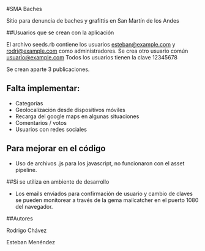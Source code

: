#SMA Baches 

Sitio para denuncia de baches y grafittis en San Martín de los Andes

##Usuarios que se crean con la aplicación

El archivo seeds.rb contiene los usuarios esteban@example.com y rodri@example.com como administradores. Se crea otro usuario común usuario@example.com
Todos los usuarios tienen la clave 12345678

Se crean aparte 3 publicaciones. 

## Falta implementar: 
* Categorías
* Geolocalización desde dispositivos móviles
* Recarga del google maps en algunas situaciones
* Comentarios / votos
* Usuarios con redes sociales

## Para mejorar en el código
* Uso de archivos .js para los javascript, no funcionaron con el asset pipeline.

##Si se utiliza en ambiente de desarrollo
* Los emails enviados para confirmación de usuario y cambio de claves se pueden monitorear a través de la gema mailcatcher en el puerto 1080 del navegador. 


##Autores

Rodrigo Chávez

Esteban Menéndez






